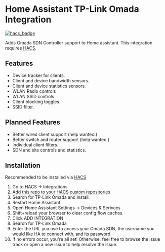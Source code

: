 # Home Assistant TP-Link Omada Integration

[![hacs_badge](https://img.shields.io/badge/HACS-Custom-41BDF5.svg)](https://github.com/hacs/integration)

Adds Omada SDN Controller support to Home assistant. This integration requires [HACS](https://hacs.xyz).

## Features

- Device tracker for clients.
- Client and device bandwidth sensors.
- Client and device statistics sensors.
- WLAN Radio controls
- WLAN SSID controls
- Client blocking toggles.
- SSID filter.

## Planned Features

- Better wired client support (help wanted.)
- Better switch and router support (help wanted.)
- Individual client filters.
- SDN and site controls and statistics.



## Installation

Recommended to be installed via [HACS](https://github.com/hacs/integration)

1. Go to HACS -> Integrations
2. [Add this repo to your HACS custom repositories](https://hacs.xyz/docs/faq/custom_repositories)
3. Search for TP-Link Omada and install.
4. Restart Home Assistant
5. Open Home Assistant Settings -> Devices & Serivces
6. Shift+reload your browser to clear config flow caches.
7. Click ADD INTEGRATION
8. Search for TP-Link Omada
9. Enter the URL you use to access your Omada SDN, the username you would like HA to connect with, and its password.
10. If no errors occur, you're all set! Otherwise, feel free to browse the issue track or open a new issue to help resolve the issue.
